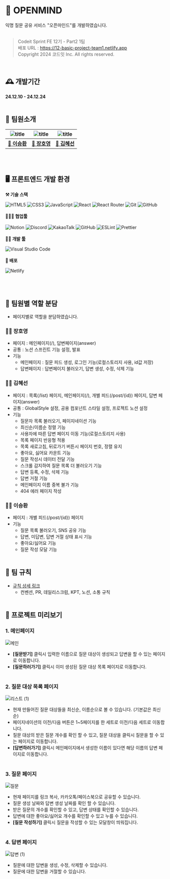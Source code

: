 # 🙋 OPENMIND
익명 질문 공유 서비스 "오픈마인드"를 개발하였습니다.
<br><br>

> Codeit Sprint FE 12기 - Part2 1팀<br>
배포 URL : https://12-basic-project-team1.netlify.app<br>
Copyright 2024 코드잇 Inc. All rights reserved.

<br>

## 🕰️ 개발기간
**24.12.10 - 24.12.24**
<br><br>

## 💫  팀원소개
|![title](https://avatars.githubusercontent.com/u/184628834?v=4)  | ![title](https://avatars.githubusercontent.com/u/82001503?v=4) | ![title](https://avatars.githubusercontent.com/u/184471517?v=4)  |
| --- | --- | --- |
| **<center>[🔗 이승환](https://github.com/mynameishwan)</center>** | **<center>[🔗 장호영](https://github.com/loin99)</center>** | **<center>[🔗 김혜선](https://github.com/llllliii88iiilllll)</center>** |

<br><br>

##  🖥️  프론트엔드 개발 환경

**⚒️  기술 스택**

![HTML5](https://img.shields.io/badge/html5-%23E34F26.svg?style=for-the-badge&logo=html5&logoColor=white) ![CSS3](https://img.shields.io/badge/css3-%231572B6.svg?style=for-the-badge&logo=css3&logoColor=white) ![JavaScript](https://img.shields.io/badge/javascript-%23323330.svg?style=for-the-badge&logo=javascript&logoColor=%23F7DF1E) ![React](https://img.shields.io/badge/react-%2320232a.svg?style=for-the-badge&logo=react&logoColor=%2361DAFB) ![React Router](https://img.shields.io/badge/React_Router-CA4245?style=for-the-badge&logo=react-router&logoColor=white) ![Git](https://img.shields.io/badge/git-%23F05033.svg?style=for-the-badge&logo=git&logoColor=white) ![GitHub](https://img.shields.io/badge/github-%23121011.svg?style=for-the-badge&logo=github&logoColor=white)
<br><br>
**🧑‍🤝‍🧑 협업툴**
<br><br>
![Notion](https://img.shields.io/badge/Notion-%23000000.svg?style=for-the-badge&logo=notion&logoColor=white) ![Discord](https://img.shields.io/badge/Discord-%235865F2.svg?style=for-the-badge&logo=discord&logoColor=white) ![KakaoTalk](https://img.shields.io/badge/kakaotalk-ffcd00.svg?style=for-the-badge&logo=kakaotalk&logoColor=000000) ![GitHub](https://img.shields.io/badge/github-%23121011.svg?style=for-the-badge&logo=github&logoColor=white) ![ESLint](https://img.shields.io/badge/ESLint-4B3263?style=for-the-badge&logo=eslint&logoColor=white) ![Prettier](https://img.shields.io/badge/prettier-%23F7B93E.svg?style=for-the-badge&logo=prettier&logoColor=black)
<br><br>
**🧑‍💻 개발 툴**

![Visual Studio Code](https://img.shields.io/badge/Visual%20Studio%20Code-0078d7.svg?style=for-the-badge&logo=visual-studio-code&logoColor=white) 
<br><br>
**🚀 배포**

![Netlify](https://img.shields.io/badge/netlify-%23000000.svg?style=for-the-badge&logo=netlify&logoColor=#00C7B7)

<br><br>

##  📍 팀원별 역할 분담
- 페이지별로 역할을 분담하였습니다.

### 👨‍💻 장호영
- 페이지 : 메인페이지(/), 답변페이지(answer)
- 공통 : 노션 스프린트 기능 설정, 발표 
- 기능
    - 메인페이지 : 질문 피드 생성, 로그인 기능(로컬스토리지 사용, id값 저장)
    - 답변페이지 : 답변페이지 불러오기, 답변 생성, 수정, 삭제 기능

### 👩‍💻 김혜선
- 페이지 : 목록(/list) 페이지, 메인페이지(/), 개별 피드(/post/{id}) 페이지, 답변 페이지(answer)
- 공통 : GlobalStyle 설정, 공용 컴포넌트 스타일 설정, 프로젝트 노션 설정
- 기능
  - 질문자 목록 불러오기, 페이지네이션 기능
  - 최신순/이름순 정렬 기능
   - 사용자에 따른 답변 페이지 이동 기능(로컬스토리지 사용)
  - 목록 페이지 반응형 적용
  - 목록 새로고침, 뒤로가기 버튼시 페이지 번호, 정렬 유지
  - 좋아요, 싫어요 카운트 기능
  - 질문 작성시 데이터 전달 기능
  - 스크롤 감지하여 질문 목록 더 불러오기 기능
  - 답변 등록, 수정, 삭제 기능
  - 답변 거절 기능
  - 메인페이지 이름 중복 불가 기능
  - 404 에러 페이지 작성


### 🧑‍💻 이승환
- 페이지 : 개별 피드(/post/{id}) 페이지
- 기능
  - 질문 목록 불러오기, SNS 공유 기능
  - 답변, 미답변, 답변 거절 상태 표시 기능
  - 좋아요/싫어요 기능
  - 질문 작성 모달 기능
<br><br>
## 🏁 팀 규칙
- [규칙 상세 링크](https://buly.kr/15NvmwC)  
    - 컨벤션, PR, 데일리스크럼, KPT, 노션, 소통 규칙
<br><br>

## 👀  프로젝트 미리보기
### 1. 메인페이지
![메인](https://github.com/user-attachments/assets/4a2c40b3-e51c-4bef-b2af-4bea9aaee89a)
-  **[질문받기]** 클릭시 입력한 이름으로 질문 대상이 생성되고 답변을 할 수 있는 페이지로 이동합니다.
- **[질문하러가기]** 클릭시 이미 생성된 질문 대상 목록 페이지로 이동합니다.
<br><br>


### 2. 질문 대상 목록 페이지
![리스트 (1)](https://github.com/user-attachments/assets/fdde23dd-91af-41ad-aae4-6b7d86ffc408)
- 현재 만들어진 질문 대상들을 최신순, 이름순으로 볼 수 있습니다. (기본값은 최신순)
- 페이지네이션의 이전/다음 버튼은 1~5페이지를 한 세트로 이전/다음 세트로 이동합니다.
- 질문 대상의 받은 질문 개수를 확인 할 수 있고, 질문 대상을 클릭시 질문을 할 수 있는 페이지로 이동합니다.
- **[답변하러가기]** 클릭시 메인페이지에서 생성한 이름이 있다면 해당 이름의 답변 페이지로 이동합니다.
<br><br>


### 3. 질문 페이지
![질문](https://github.com/user-attachments/assets/6bc0e4b6-7a2a-4863-b2f0-0ac8b5d5f71d)
- 현재 페이지를 링크 복사, 카카오톡/페이스북으로 공유할 수 있습니다.
- 질문 생성 날짜와 답변 생성 날짜를 확인 할 수 있습니다.
- 받은 질문의 개수를 확인할 수 있고, 답변 상태를 확인할 수 있습니다.
- 답변에 대한 좋아요/싫어요 개수를 확인할 수 있고 누를 수 있습니다.
- **[질문 작성하기]** 클릭시 질문을 작성할 수 있는 모달창이 띄워집니다.
<br><br>


### 4. 답변 페이지
![답변 (1)](https://github.com/user-attachments/assets/796b0214-79c8-4ece-9796-f265f252dd74)
- 질문에 대한 답변을 생성, 수정, 삭제할 수 있습니다.
- 질문에 대한 답변을 거절할 수 있습니다.
<br><br>

